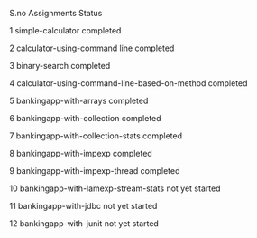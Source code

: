 S.no   Assignments	                                 Status

1	simple-calculator 	                        completed

2	calculator-using-command line          	        completed

3	binary-search 	                                completed

4	calculator-using-command-line-based-on-method	completed

5	bankingapp-with-arrays	                        completed

6	bankingapp-with-collection 	                completed

7	bankingapp-with-collection-stats 	        completed

8	bankingapp-with-impexp	                        completed

9	bankingapp-with-impexp-thread  	                completed

10	bankingapp-with-lamexp-stream-stats	        not yet started

11	bankingapp-with-jdbc	                        not yet started

12	bankingapp-with-junit  	                        not yet started
		
